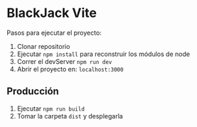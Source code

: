 # BlackJack Vite

Pasos para ejecutar el proyecto:

1. Clonar repositorio
2. Ejecutar ```npm install``` para reconstruir los módulos de node
3. Correr el devServer ```npm run dev```
4. Abrir el proyecto en: ```localhost:3000```

## Producción

1. Ejecutar ```npm run build```
2. Tomar la carpeta ```dist``` y desplegarla
